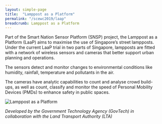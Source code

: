 ```yaml
---
layout: simple-page
title:  "Lamppost as a Platform"
permalink: "/scewc2019/laap"
breadcrumb: Lamppost as a Platform
---
```


Part of the Smart Nation Sensor Platform (SNSP) project, the Lamppost as a Platform (LaaP) aims to maximise the use of Singapore’s street lampposts. Under the current LaaP trial in two parts of Singapore, lampposts are fitted with a network of wireless sensors and cameras that better support urban planning and operations.
 
The sensors detect and monitor changes to environmental conditions like humidity, rainfall, temperature and pollutants in the air. 
 
The cameras have analytic capabilities to count and analyse crowd build-ups, as well as count, classify and monitor the speed of Personal Mobility Devices (PMDs) to enhance safety in public spaces.

![Lamppost as a Platform](https://d33wubrfki0l68.cloudfront.net/66a829f356be32e3927b3cfa17ab8e7200db9404/66a3e/images/technews/infographics-just-how-smart-can-lamp-posts-get-part-2.jpg)
 
*Developed by the Government Technology Agency (GovTech) in collaboration with the Land Transport Authority (LTA)*
